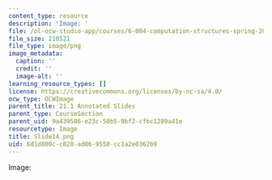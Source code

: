 ```yaml
---
content_type: resource
description: 'Image: '
file: /ol-ocw-studio-app/courses/6-004-computation-structures-spring-2017/6d1d800cc028ad069550cc1a2e0362b9_Slide14.png
file_size: 210521
file_type: image/png
image_metadata:
  caption: ''
  credit: ''
  image-alt: ''
learning_resource_types: []
license: https://creativecommons.org/licenses/by-nc-sa/4.0/
ocw_type: OCWImage
parent_title: 21.1 Annotated Slides
parent_type: CourseSection
parent_uid: 9a439586-e23c-50b5-9bf2-cfbc1289a41e
resourcetype: Image
title: Slide14.png
uid: 6d1d800c-c028-ad06-9550-cc1a2e0362b9
---
```

Image: 
